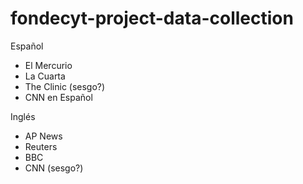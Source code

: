 # fondecyt-project-data-collection


Español
- El Mercurio
- La Cuarta
- The Clinic (sesgo?)
- CNN en Español

Inglés
- AP News
- Reuters
- BBC
- CNN (sesgo?)

